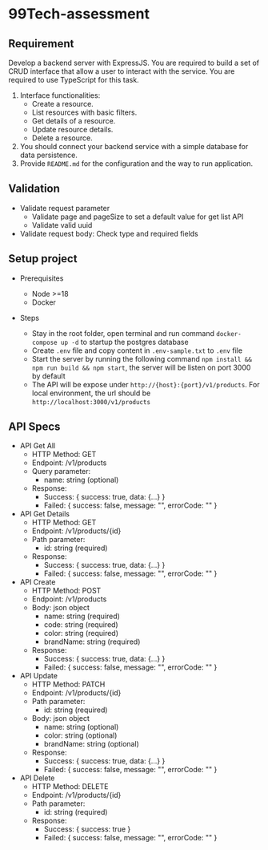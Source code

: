# 99Tech-assessment

## Requirement
Develop a backend server with ExpressJS. You are required to build a set of CRUD interface that allow a user to interact with the service. You are required to use TypeScript for this task.

1. Interface functionalities:
    - Create a resource.
    - List resources with basic filters.
    - Get details of a resource.
    - Update resource details.
    - Delete a resource.
2. You should connect your backend service with a simple database for data persistence.
3. Provide `README.md` for the configuration and the way to run application.

## Validation
- Validate request parameter
  + Validate page and pageSize to set a default value for get list API
  + Validate valid uuid
- Validate request body: Check type and required fields

## Setup project
- Prerequisites
    + Node >=18
    + Docker

- Steps
    + Stay in the root folder, open terminal and run command `docker-compose up -d` to startup the postgres database
    + Create `.env` file and copy content in `.env-sample.txt` to `.env` file
    + Start the server by running the following command `npm install && npm run build && npm start`, the server will be listen on port 3000 by default
    + The API will be expose under `http://{host}:{port}/v1/products`. For local environment, the url should be `http://localhost:3000/v1/products`

## API Specs
- API Get All
  - HTTP Method: GET
  - Endpoint: /v1/products
  - Query parameter:
    + name: string (optional)
  - Response:
    - Success: { success: true, data: {...} }
    - Failed: { success: false, message: "", errorCode: "" }
- API Get Details
  - HTTP Method: GET
  - Endpoint: /v1/products/{id}
  - Path parameter:
    + id: string (required)
  - Response:
    - Success: { success: true, data: {...} }
    - Failed: { success: false, message: "", errorCode: "" }
- API Create
  - HTTP Method: POST
  - Endpoint: /v1/products
  - Body: json object
    + name: string (required)
    + code: string (required)
    + color: string (required)
    + brandName: string (required)
  - Response:
    - Success: { success: true, data: {...} }
    - Failed: { success: false, message: "", errorCode: "" }
- API Update
  - HTTP Method: PATCH
  - Endpoint: /v1/products/{id}
  - Path parameter:
    + id: string (required)
  - Body: json object
    + name: string (optional)
    + color: string (optional)
    + brandName: string (optional)
  - Response:
    - Success: { success: true, data: {...} }
    - Failed: { success: false, message: "", errorCode: "" }
- API Delete
  - HTTP Method: DELETE
  - Endpoint: /v1/products/{id}
  - Path parameter:
    + id: string (required)
  - Response:
    - Success: { success: true }
    - Failed: { success: false, message: "", errorCode: "" }
    

